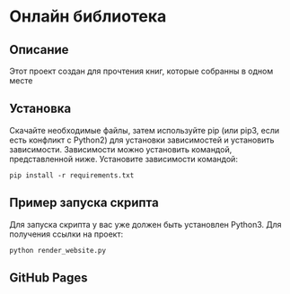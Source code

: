 # Онлайн библиотека
## Описание
Этот проект создан для прочтения книг, которые собранны в одном месте 
## Установка
Скачайте необходимые файлы, затем используйте рір (или ріp3, если есть конфликт с Python2) для установки зависимостей и установить зависимости. Зависимости можно установить командой, представленной ниже. Установите зависимости командой:
~~~
pip install -r requirements.txt
~~~
## Пример запуска скрипта
Для запуска скрипта у вас уже должен быть установлен Python3. Для получения ссылки на проект:
~~~
python render_website.py
~~~

## GitHub Pages


